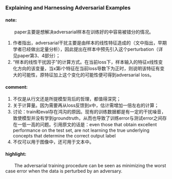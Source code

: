 ### Explaining and Harnessing Adversarial Examples

#### note:
&emsp;&emsp;paper主要是想解决adversarial样本在训练好的中容易被错分的情况。
  
  1. 作者指出，adversarial干扰主要是由样本的线性特征造成的（文中指出，早期学者已经做出定量分析），因此提出在样本中预先引入这个perturbation（详见paper第3、4部分）；
  2. “样本的线性干扰因子”的计算方式。在当前loss下，样本输入的特征x线性变化方向的该变量，当x第i个特征在当前loss导数下为正时，则说明该特征有变大的可能性，原特征加上这个变化的可能性便可得到adversarial loss。

#### comment:
  1. 不仅是从行文还是所提模型背后的哲理，都值得深究；
  2. 关于计算量。因为需要再从loss反馈到x中，估计需增加一倍左右的计算；
  3. 讨论：train和eval存在鸿沟的原因。现有的训练数据都是有一定的干扰噪音，致使模型并没有学到groundtruth，从而也导致了训练error与测试error之间存在一低一高的问题。引用原文的话是：even those that obtain excellent performance on the test set, are not learning the true underlying concepts that determine the correct output label
  4. 不仅可以用于图像中，还可用于文本中。

#### highlight:
&emsp;&emsp;The adversarial training procedure can be seen as minimizing the worst case error when the data is perturbed by an adversary.
